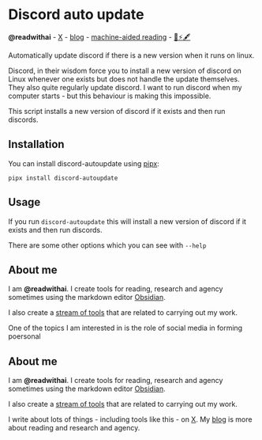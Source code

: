 # Discord auto update
**@readwithai** - [X](https://x.com/readwithai) - [blog](https://readwithai.substack.com/) - [machine-aided reading](https://www.reddit.com/r/machineAidedReading/) - [📖](https://readwithai.substack.com/p/what-is-reading-broadly-defined
)[⚡️](https://readwithai.substack.com/s/technical-miscellany)[🖋️](https://readwithai.substack.com/p/note-taking-with-obsidian-much-of)

Automatically update discord if there is a new version when it runs on linux.

Discord, in their wisdom force you to install a new version of discord on Linux whenever one exists but does not handle the update themselves. They also quite regularly update discord. I want to run discord when my computer starts - but this behaviour is making this impossible.

This script installs a new version of discord if it exists and then run discords.

## Installation
You can install discord-autoupdate using [pipx](https://github.com/pypa/pipx):

```
pipx install discord-autoupdate
```

## Usage
If you run `discord-autoupdate` this will install a new version of discord if it exists and then run discords.

There are some other options which you can see with `--help`

## About me
I am **@readwithai**. I create tools for reading, research and agency sometimes using the markdown editor [Obsidian](https://readwithai.substack.com/p/what-exactly-is-obsidian).

I also create a [stream of tools](https://readwithai.substack.com/p/my-productivity-tools) that are related to carrying out my work.

One of the topics I am interested in is the role of social media in forming poersonal

## About me
I am **@readwithai**. I create tools for reading, research and agency sometimes using the markdown editor [Obsidian](https://readwithai.substack.com/p/what-exactly-is-obsidian).

I also create a [stream of tools](https://readwithai.substack.com/p/my-productivity-tools) that are related to carrying out my work.

I write about lots of things - including tools like this - on [X](https://x.com/readwithai).
My [blog](https://readwithai.substack.com/) is more about reading and research and agency.
